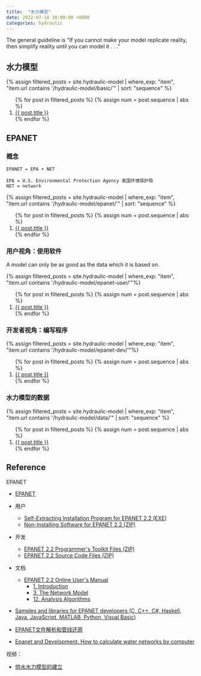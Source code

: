 ```yaml
---
title:  "水力模型"
date: 2022-07-18 10:00:00 +0800
categories: hydraulic
---
```


The general guideline is "If you cannot make your model replicate reality, then simplify reality until you can model it . . ."

## 水力模型

{% assign filtered_posts = site.hydraulic-model | where_exp: "item", "item.url contains '/hydraulic-model/basic/'" | sort: "sequence" %}
<ol>
    {% for post in filtered_posts %}
    {% assign num = post.sequence | abs %}
    <li>
        <a href="{{ post.url }}">{{ post.title }}</a>
    </li>
    {% endfor %}
</ol>

## EPANET

### 概念

```text
EPANET = EPA + NET

EPA = U.S. Environmental Protection Agency 美国环境保护局
NET = network
```

{% assign filtered_posts = site.hydraulic-model | where_exp: "item", "item.url contains '/hydraulic-model/epanet/'" | sort: "sequence" %}
<ol>
    {% for post in filtered_posts %}
    {% assign num = post.sequence | abs %}
    <li>
        <a href="{{ post.url }}">{{ post.title }}</a>
    </li>
    {% endfor %}
</ol>

### 用户视角：使用软件

A model can only be as good as the data which it is based on.

{% assign filtered_posts = site.hydraulic-model | where_exp: "item", "item.url contains '/hydraulic-model/epanet-user/'"%}
<ol>
    {% for post in filtered_posts %}
    {% assign num = post.sequence | abs %}
    <li>
        <a href="{{ post.url }}">{{ post.title }}</a>
    </li>
    {% endfor %}
</ol>

### 开发者视角：编写程序

{% assign filtered_posts = site.hydraulic-model | where_exp: "item", "item.url contains '/hydraulic-model/epanet-dev/'"%}
<ol>
    {% for post in filtered_posts %}
    {% assign num = post.sequence | abs %}
    <li>
        <a href="{{ post.url }}">{{ post.title }}</a>
    </li>
    {% endfor %}
</ol>

### 水力模型的数据

{% assign filtered_posts = site.hydraulic-model | where_exp: "item", "item.url contains '/hydraulic-model/data/'" | sort: "sequence" %}
<ol>
    {% for post in filtered_posts %}
    {% assign num = post.sequence | abs %}
    <li>
        <a href="{{ post.url }}">{{ post.title }}</a>
    </li>
    {% endfor %}
</ol>

## Reference

EPANET

- [EPANET](https://www.epa.gov/water-research/epanet)
- 用户
  - [Self-Extracting Installation Program for EPANET 2.2 (EXE)](https://github.com/USEPA/EPANET2.2/releases/download/2.2.0/epanet2.2_setup.exe)
  - [Non-Installing Software for EPANET 2.2 (ZIP)](https://github.com/USEPA/EPANET2.2/releases/download/2.2.0/epanet2.2.zip)
- 开发
  - [EPANET 2.2 Programmer's Toolkit Files (ZIP)](https://github.com/USEPA/EPANET2.2/releases/download/2.2.0/epanet2.2_toolkit.zip)
  - [EPANET 2.2 Source Code Files (ZIP)](https://github.com/USEPA/EPANET2.2/archive/2.2.0.zip)
- 文档
  - [EPANET 2.2 Online User's Manual](https://epanet22.readthedocs.io/en/latest/)
    - [1. Introduction](https://epanet22.readthedocs.io/en/latest/1_introduction.html)
    - [3. The Network Model](https://epanet22.readthedocs.io/en/latest/3_network_model.html)
    - [12. Analysis Algorithms](https://epanet22.readthedocs.io/en/latest/12_analysis_algorithms.html)
- [Samples and libraries for EPANET developers (C, C++, C#, Haskell, Java, JavaScript, MATLAB, Python, Visual Basic)](http://epanet.de/developer/index.html.en)
- [EPANET文件解析和管线还原](https://bibichuan.github.io/posts/9d35c66.html)

- [Epanet and Development. How to calculate water networks by computer](https://issuu.com/arnalich/docs/epanet_and_development)

视频：

- [供水水力模型的建立](https://www.bilibili.com/video/BV1uZ4y1H7wQ)
